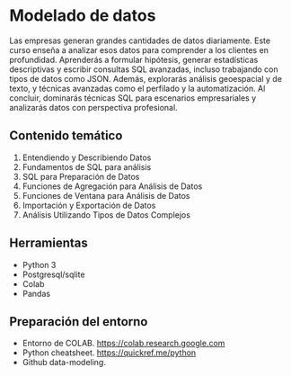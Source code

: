 # Modelado de datos

Las empresas generan grandes cantidades de datos diariamente. Este curso enseña a analizar esos datos para comprender a los clientes en profundidad. Aprenderás a formular hipótesis, generar estadísticas descriptivas y escribir consultas SQL avanzadas, incluso trabajando con tipos de datos como JSON. Además, explorarás análisis geoespacial y de texto, y técnicas avanzadas como el perfilado y la automatización. Al concluir, dominarás técnicas SQL para escenarios empresariales y analizarás datos con perspectiva profesional.


## Contenido temático
1. Entendiendo y Describiendo Datos
2. Fundamentos de SQL para análisis
3. SQL para Preparación de Datos
4. Funciones de Agregación para Análisis de Datos
5. Funciones de Ventana para Análisis de Datos
6. Importación y Exportación de Datos
7. Análisis Utilizando Tipos de Datos Complejos

## Herramientas
- Python 3
- Postgresql/sqlite
- Colab
- Pandas

## Preparación del entorno
- Entorno de COLAB. https://colab.research.google.com
- Python cheatsheet. https://quickref.me/python
- Github data-modeling.
